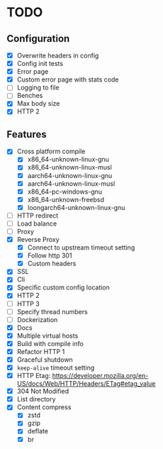 # TODO

## Configuration

- [x] Overwrite headers in config
- [x] Config init tests
- [x] Error page
- [x] Custom error page with stats code
- [ ] Logging to file
- [ ] Benches
- [x] Max body size
- [x] HTTP 2

## Features

- [x] Cross platform compile
  - [x] x86_64-unknown-linux-gnu
  - [x] x86_64-unknown-linux-musl
  - [x] aarch64-unknown-linux-gnu
  - [x] aarch64-unknown-linux-musl
  - [x] x86_64-pc-windows-gnu
  - [x] x86_64-unknown-freebsd
  - [x] loongarch64-unknown-linux-gnu
- [ ] HTTP redirect
- [ ] Load balance
- [ ] Proxy
- [x] Reverse Proxy
  - [x] Connect to upstream timeout setting
  - [x] Follow http 301
  - [x] Custom headers
- [x] SSL
- [x] Cli
- [x] Specific custom config location
- [x] HTTP 2
- [ ] HTTP 3
- [ ] Specify thread numbers
- [ ] Dockerization
- [x] Docs
- [x] Multiple virtual hosts
- [x] Build with compile info
- [x] Refactor HTTP 1
- [x] Graceful shutdown
- [x] `keep-alive` timeout setting
- [x] HTTP Etag: <https://developer.mozilla.org/en-US/docs/Web/HTTP/Headers/ETag#etag_value>
- [x] 304 Not Modified
- [x] List directory
- [x] Content compress
  - [x] zstd
  - [x] gzip
  - [x] deflate
  - [x] br

